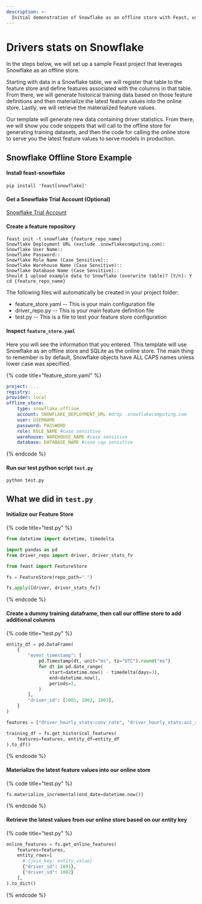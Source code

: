 ```yaml
---
description: >-
  Initial demonstration of Snowflake as an offline store with Feast, using the Snowflake demo template.
---
```


# Drivers stats on Snowflake

In the steps below, we will set up a sample Feast project that leverages Snowflake
as an offline store.

Starting with data in a Snowflake table, we will register that table to the feature store and define features associated with the columns in that table. From there, we will generate historical training data based on those feature definitions and then materialize the latest feature values into the online store. Lastly, we will retrieve the materialized feature values.

Our template will generate new data containing driver statistics. From there, we will show you code snippets that will call to the offline store for generating training datasets, and then the code for calling the online store to serve you the latest feature values to serve models in production.

## Snowflake Offline Store Example

#### Install feast-snowflake

```shell
pip install 'feast[snowflake]'
```

#### Get a Snowflake Trial Account (Optional)

[Snowflake Trial Account](http://trial.snowflake.com)

#### Create a feature repository

```shell
feast init -t snowflake {feature_repo_name}
Snowflake Deployment URL (exclude .snowflakecomputing.com):
Snowflake User Name::
Snowflake Password::
Snowflake Role Name (Case Sensitive)::
Snowflake Warehouse Name (Case Sensitive)::
Snowflake Database Name (Case Sensitive)::
Should I upload example data to Snowflake (overwrite table)? [Y/n]: Y
cd {feature_repo_name}
```

The following files will automatically be created in your project folder:

* feature_store.yaml -- This is your main configuration file
* driver_repo.py -- This is your main feature definition file
* test.py -- This is a file to test your feature store configuration

#### Inspect `feature_store.yaml`

Here you will see the information that you entered. This template will use Snowflake as an offline store and SQLite as the online store. The main thing to remember is by default, Snowflake objects have ALL CAPS names unless lower case was specified.

{% code title="feature_store.yaml" %}
```yaml
project: ...
registry: ...
provider: local
offline_store:
    type: snowflake.offline
    account: SNOWFLAKE_DEPLOYMENT_URL #drop .snowflakecomputing.com
    user: USERNAME
    password: PASSWORD
    role: ROLE_NAME #case sensitive
    warehouse: WAREHOUSE_NAME #case sensitive
    database: DATABASE_NAME #case cap sensitive
```
{% endcode %}

#### Run our test python script `test.py`

```shell
python test.py
```

## What we did in `test.py`

#### Initialize our Feature Store
{% code title="test.py" %}
```python
from datetime import datetime, timedelta

import pandas as pd
from driver_repo import driver, driver_stats_fv

from feast import FeatureStore

fs = FeatureStore(repo_path=".")

fs.apply([driver, driver_stats_fv])
```
{% endcode %}

#### Create a dummy training dataframe, then call our offline store to add additional columns
{% code title="test.py" %}
```python
entity_df = pd.DataFrame(
    {
        "event_timestamp": [
            pd.Timestamp(dt, unit="ms", tz="UTC").round("ms")
            for dt in pd.date_range(
                start=datetime.now() - timedelta(days=3),
                end=datetime.now(),
                periods=3,
            )
        ],
        "driver_id": [1001, 1002, 1003],
    }
)

features = ["driver_hourly_stats:conv_rate", "driver_hourly_stats:acc_rate"]

training_df = fs.get_historical_features(
    features=features, entity_df=entity_df
).to_df()
```
{% endcode %}

#### Materialize the latest feature values into our online store
{% code title="test.py" %}
```python
fs.materialize_incremental(end_date=datetime.now())
```
{% endcode %}

#### Retrieve the latest values from our online store based on our entity key
{% code title="test.py" %}
```python
online_features = fs.get_online_features(
    features=features,
    entity_rows=[
      # {join_key: entity_value}
      {"driver_id": 1001},
      {"driver_id": 1002}
    ],
).to_dict()
```
{% endcode %}
